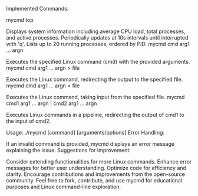Implemented Commands:

mycmd top

Displays system information including average CPU load, total processes, and active processes.
Periodically updates at 10s intervals until interrupted with 'q'.
Lists up to 20 running processes, ordered by PID.
mycmd cmd arg1 ... argn

Executes the specified Linux command (cmd) with the provided arguments.
mycmd cmd arg1 ... argn > file

Executes the Linux command, redirecting the output to the specified file.
mycmd cmd arg1 ... argn < file

Executes the Linux command, taking input from the specified file.
mycmd cmd1 arg1 ... argn | cmd2 arg1 ... argn

Executes Linux commands in a pipeline, redirecting the output of cmd1 to the input of cmd2.

Usage:
./mycmd [command] [arguments/options]
Error Handling:

If an invalid command is provided, mycmd displays an error message explaining the issue.
Suggestions for Improvement:

Consider extending functionalities for more Linux commands.
Enhance error messages for better user understanding.
Optimize code for efficiency and clarity.
Encourage contributions and improvements from the open-source community.
Feel free to fork, contribute, and use mycmd for educational purposes and Linux command-line exploration.

